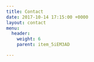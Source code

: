 ```yaml
---
title: Contact
date: 2017-10-14 17:15:00 +0000
layout: contact
menu:
  header:
    weight: 6
    parent: item_5iEM3AD

---
```


